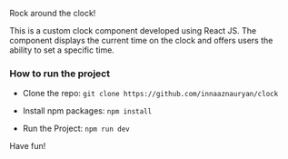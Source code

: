 Rock around the clock!

This is a custom clock component developed using React JS. 
The component displays the current time on the clock and offers users the ability to set a specific time.

### How to run the project

* Clone the repo: `git clone https://github.com/innaaznauryan/clock`

* Install npm packages: `npm install`

* Run the Project: `npm run dev`

Have fun!
